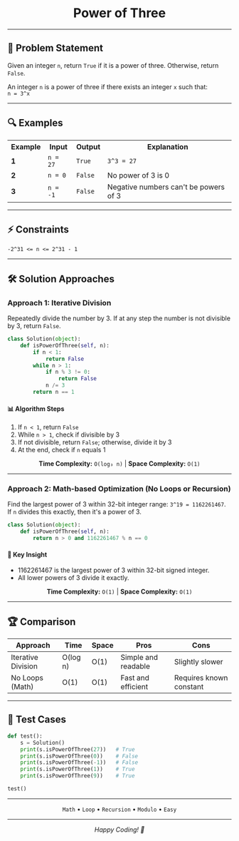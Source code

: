 <div align="center">

<h1>Power of Three</h1>

</div>

---

## 📝 Problem Statement

Given an integer `n`, return `True` if it is a power of three. Otherwise, return `False`.  

An integer `n` is a power of three if there exists an integer `x` such that:  
`n = 3^x`

---

## 🔍 Examples

<table>
<tr>
<th>Example</th>
<th>Input</th>
<th>Output</th>
<th>Explanation</th>
</tr>
<tr>
<td><strong>1</strong></td>
<td><code>n = 27</code></td>
<td><code>True</code></td>
<td><code>3^3 = 27</code></td>
</tr>
<tr>
<td><strong>2</strong></td>
<td><code>n = 0</code></td>
<td><code>False</code></td>
<td>No power of 3 is 0</td>
</tr>
<tr>
<td><strong>3</strong></td>
<td><code>n = -1</code></td>
<td><code>False</code></td>
<td>Negative numbers can't be powers of 3</td>
</tr>
</table>

---

## ⚡ Constraints

```
-2^31 <= n <= 2^31 - 1
```

---

## 🛠️ Solution Approaches

### Approach 1: Iterative Division

Repeatedly divide the number by 3. If at any step the number is not divisible by 3, return `False`.

```python
class Solution(object):
    def isPowerOfThree(self, n):
        if n < 1:
            return False
        while n > 1:
            if n % 3 != 0:
                return False
            n /= 3
        return n == 1
```

#### 📊 Algorithm Steps

1. If `n < 1`, return `False`
2. While `n > 1`, check if divisible by 3
3. If not divisible, return `False`; otherwise, divide it by 3
4. At the end, check if `n` equals 1

<div align="center">

**Time Complexity:** `O(log₃ n)` | **Space Complexity:** `O(1)`

</div>

---

### Approach 2: Math-based Optimization (No Loops or Recursion)

Find the largest power of 3 within 32-bit integer range: `3^19 = 1162261467`.  
If `n` divides this exactly, then it's a power of 3.

```python
class Solution(object):
    def isPowerOfThree(self, n):
        return n > 0 and 1162261467 % n == 0
```

#### 🔢 Key Insight

- 1162261467 is the largest power of 3 within 32-bit signed integer.
- All lower powers of 3 divide it exactly.

<div align="center">

**Time Complexity:** `O(1)` | **Space Complexity:** `O(1)`

</div>

---

## 🏆 Comparison

| Approach              | Time     | Space   | Pros                          | Cons                           |
|-----------------------|----------|---------|-------------------------------|--------------------------------|
| Iterative Division    | O(log n) | O(1)    | Simple and readable           | Slightly slower                |
| No Loops (Math)       | O(1)     | O(1)    | Fast and efficient            | Requires known constant        |

---

## 🧪 Test Cases

```python
def test():
    s = Solution()
    print(s.isPowerOfThree(27))   # True
    print(s.isPowerOfThree(0))    # False
    print(s.isPowerOfThree(-1))   # False
    print(s.isPowerOfThree(1))    # True
    print(s.isPowerOfThree(9))    # True

test()
```

---

<div align="center">

<code>Math</code> • <code>Loop</code> • <code>Recursion</code> • <code>Modulo</code> • <code>Easy</code>

---

*Happy Coding! 🚀*

</div>